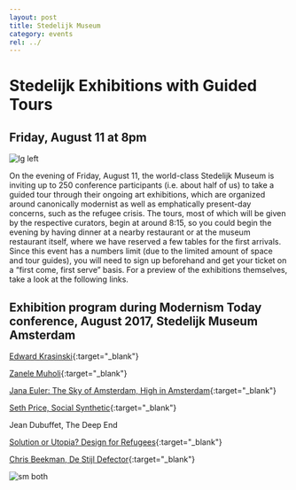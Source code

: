 ```yaml
---
layout: post
title: Stedelijk Museum
category: events
rel: ../
---
```


# Stedelijk Exhibitions with Guided Tours

## Friday, August 11 at 8pm

![lg left](http://images.adsttc.com/media/images/5152/7499/b3fc/4b5f/e500/0059/large_jpg/JHML1210-1299.jpg?1413995502)

On the evening of Friday, August 11, the world-class Stedelijk Museum is inviting up to 250 conference participants (i.e. about half of us) to take a guided tour through their ongoing art exhibitions, which are organized around canonically modernist as well as emphatically present-day concerns, such as the refugee crisis. The tours, most of which will be given by the respective curators, begin at around 8:15, so you could begin the evening by having dinner at a nearby restaurant or at the museum restaurant itself, where we have reserved a few tables for the first arrivals. Since this event has a numbers limit (due to the limited amount of space and tour guides), you will need to sign up beforehand and get your ticket on a “first come, first serve” basis. For a preview of the exhibitions themselves, take a look at the following links.

## Exhibition program during Modernism Today conference, August 2017, Stedelijk Museum Amsterdam
 
[Edward Krasinski](http://www.stedelijk.nl/en/exhibitions/edward-krasiski){:target="_blank"}

[Zanele Muholi](http://www.stedelijk.nl/en/exhibitions/zanele-muholi){:target="_blank"}

[Jana Euler: The Sky of Amsterdam, High in Amsterdam](http://www.stedelijk.nl/en/exhibitions/jana-euler-the-sky-of-amsterdam-high-in-amsterdam){:target="_blank"}

[Seth Price, Social Synthetic](http://www.stedelijk.nl/en/exhibitions/seth-price-social-synthetic){:target="_blank"}

Jean Dubuffet, The Deep End

[Solution or Utopia? Design for Refugees](http://www.stedelijk.nl/en/exhibitions/solution-or-utopia-design-for-refugees){:target="_blank"}

[Chris Beekman, De Stijl Defector](http://www.stedelijk.nl/en/exhibitions/chris-beekman-de-stijl-defector){:target="_blank"}

![sm both](../assets/SMA_Bloklogo.jpg)